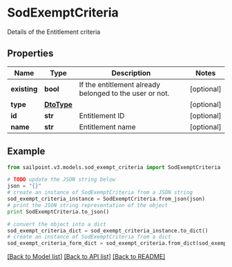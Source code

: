 # SodExemptCriteria

Details of the Entitlement criteria

## Properties
Name | Type | Description | Notes
------------ | ------------- | ------------- | -------------
**existing** | **bool** | If the entitlement already belonged to the user or not. | [optional] 
**type** | [**DtoType**](DtoType.md) |  | [optional] 
**id** | **str** | Entitlement ID | [optional] 
**name** | **str** | Entitlement name | [optional] 

## Example

```python
from sailpoint.v3.models.sod_exempt_criteria import SodExemptCriteria

# TODO update the JSON string below
json = "{}"
# create an instance of SodExemptCriteria from a JSON string
sod_exempt_criteria_instance = SodExemptCriteria.from_json(json)
# print the JSON string representation of the object
print SodExemptCriteria.to_json()

# convert the object into a dict
sod_exempt_criteria_dict = sod_exempt_criteria_instance.to_dict()
# create an instance of SodExemptCriteria from a dict
sod_exempt_criteria_form_dict = sod_exempt_criteria.from_dict(sod_exempt_criteria_dict)
```
[[Back to Model list]](../README.md#documentation-for-models) [[Back to API list]](../README.md#documentation-for-api-endpoints) [[Back to README]](../README.md)


